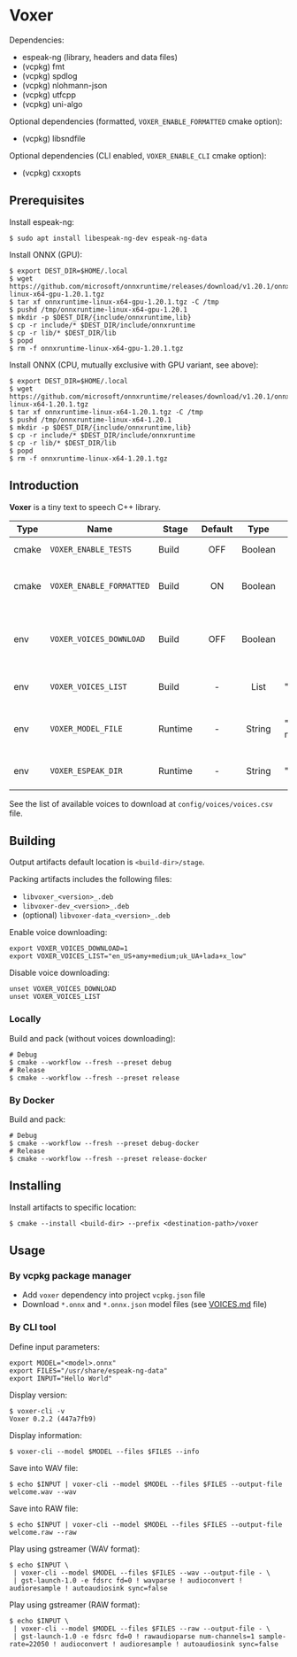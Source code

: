 # Voxer

Dependencies:

* espeak-ng (library, headers and data files)
* (vcpkg) fmt
* (vcpkg) spdlog
* (vcpkg) nlohmann-json
* (vcpkg) utfcpp
* (vcpkg) uni-algo

Optional dependencies (formatted, `VOXER_ENABLE_FORMATTED` cmake option):

* (vcpkg) libsndfile

Optional dependencies (CLI enabled, `VOXER_ENABLE_CLI` cmake option):

* (vcpkg) cxxopts

## Prerequisites

Install espeak-ng:

```shell
$ sudo apt install libespeak-ng-dev espeak-ng-data 
```

Install ONNX (GPU):

```shell
$ export DEST_DIR=$HOME/.local
$ wget https://github.com/microsoft/onnxruntime/releases/download/v1.20.1/onnxruntime-linux-x64-gpu-1.20.1.tgz
$ tar xf onnxruntime-linux-x64-gpu-1.20.1.tgz -C /tmp
$ pushd /tmp/onnxruntime-linux-x64-gpu-1.20.1
$ mkdir -p $DEST_DIR/{include/onnxruntime,lib}
$ cp -r include/* $DEST_DIR/include/onnxruntime
$ cp -r lib/* $DEST_DIR/lib
$ popd
$ rm -f onnxruntime-linux-x64-gpu-1.20.1.tgz
```

Install ONNX (CPU, mutually exclusive with GPU variant, see above):

```shell
$ export DEST_DIR=$HOME/.local
$ wget https://github.com/microsoft/onnxruntime/releases/download/v1.20.1/onnxruntime-linux-x64-1.20.1.tgz
$ tar xf onnxruntime-linux-x64-1.20.1.tgz -C /tmp
$ pushd /tmp/onnxruntime-linux-x64-1.20.1
$ mkdir -p $DEST_DIR/{include/onnxruntime,lib}
$ cp -r include/* $DEST_DIR/include/onnxruntime
$ cp -r lib/* $DEST_DIR/lib
$ popd
$ rm -f onnxruntime-linux-x64-1.20.1.tgz
````

## Introduction

**Voxer** is a tiny text to speech C++ library.

| Type  | Name                     | Stage   | Default |  Type   | Example                                         | Description                               |
|-------|--------------------------|---------|:-------:|:-------:|-------------------------------------------------|-------------------------------------------|
| cmake | `VOXER_ENABLE_TESTS`     | Build   |   OFF   | Boolean |                                                 | Enable unit tests                         |
| cmake | `VOXER_ENABLE_FORMATTED` | Build   |   ON    | Boolean |                                                 | Enable formatted audio data support       |
| env   | `VOXER_VOICES_DOWNLOAD`  | Build   |   OFF   | Boolean |                                                 | Enable voices downloading while building  |
| env   | `VOXER_VOICES_LIST`      | Build   |    -    |  List   | "en_US+amy+medium;uk_UA+lada+x_low"             | Set the list of voices to download        |
| env   | `VOXER_MODEL_FILE`       | Runtime |    -    | String  | "/usr/share/voxer/voices/en_US-amy-medium.onnx" | Set the path to voice model file (*.onnx) |
| env   | `VOXER_ESPEAK_DIR`       | Runtime |    -    | String  | "/usr/lib/espeak-ng-data"                       | Set The path to eSpeak-Ng files           |

See the list of available voices to download at `config/voices/voices.csv` file.

## Building

Output artifacts default location is `<build-dir>/stage`.

Packing artifacts includes the following files:

* `libvoxer_<version>_.deb`
* `libvoxer-dev_<version>_.deb`
* (optional) `libvoxer-data_<version>_.deb`

Enable voice downloading:

```shell
export VOXER_VOICES_DOWNLOAD=1
export VOXER_VOICES_LIST="en_US+amy+medium;uk_UA+lada+x_low"
```

Disable voice downloading:

```shell
unset VOXER_VOICES_DOWNLOAD
unset VOXER_VOICES_LIST
```

### Locally

Build and pack (without voices downloading):

```shell
# Debug
$ cmake --workflow --fresh --preset debug
# Release
$ cmake --workflow --fresh --preset release
```

### By Docker

Build and pack:

```shell
# Debug
$ cmake --workflow --fresh --preset debug-docker
# Release
$ cmake --workflow --fresh --preset release-docker
```

## Installing

Install artifacts to specific location:

```shell
$ cmake --install <build-dir> --prefix <destination-path>/voxer
```

## Usage

### By vcpkg package manager

* Add `voxer` dependency into project `vcpkg.json` file
* Download `*.onnx` and `*.onnx.json` model files (see [VOICES.md](VOICES.md) file)

### By CLI tool

Define input parameters:

```shell
export MODEL="<model>.onnx"
export FILES="/usr/share/espeak-ng-data"
export INPUT="Hello World"
```

Display version:

```shell
$ voxer-cli -v
Voxer 0.2.2 (447a7fb9)
```

Display information:

```shell
$ voxer-cli --model $MODEL --files $FILES --info
```

Save into WAV file:

```shell
$ echo $INPUT | voxer-cli --model $MODEL --files $FILES --output-file welcome.wav --wav
```

Save into RAW file:

```shell
$ echo $INPUT | voxer-cli --model $MODEL --files $FILES --output-file welcome.raw --raw
```

Play using gstreamer (WAV format):

```shell
$ echo $INPUT \
 | voxer-cli --model $MODEL --files $FILES --wav --output-file - \
 | gst-launch-1.0 -e fdsrc fd=0 ! wavparse ! audioconvert ! audioresample ! autoaudiosink sync=false
```

Play using gstreamer (RAW format):

```shell
$ echo $INPUT \
 | voxer-cli --model $MODEL --files $FILES --raw --output-file - \
 | gst-launch-1.0 -e fdsrc fd=0 ! rawaudioparse num-channels=1 sample-rate=22050 ! audioconvert ! audioresample ! autoaudiosink sync=false
```
